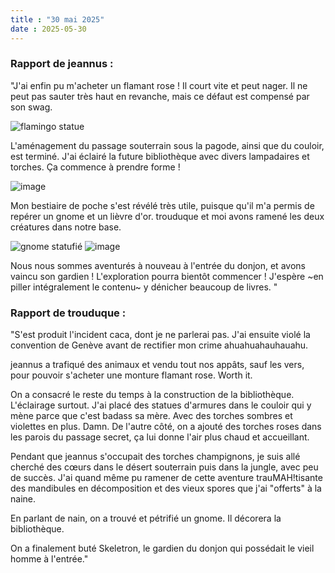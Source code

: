 ```yaml
---
title : "30 mai 2025"
date : 2025-05-30
---
```

### Rapport de jeannus :
"J'ai enfin pu m'acheter un flamant rose ! Il court vite et peut nager. Il ne peut pas sauter très haut en revanche, mais ce défaut est compensé par son swag.

![flamingo statue](https://github.com/user-attachments/assets/d878467e-66ed-4ad2-bf40-0a0fa2d21ba7)

L'aménagement du passage souterrain sous la pagode, ainsi que du couloir, est terminé. J'ai éclairé la future bibliothèque avec divers lampadaires et torches. Ça commence à prendre forme !

![image](https://github.com/user-attachments/assets/c3d653d8-bbd7-4b2a-96bf-0b44da9292e1)


Mon bestiaire de poche s'est révélé très utile, puisque qu'il m'a permis de repérer un gnome et un lièvre d'or. trouduque et moi avons ramené les deux créatures dans notre base.

![gnome statufié](https://github.com/user-attachments/assets/acbaa917-be4d-4b42-9b8b-cd7567ff7458) ![image](https://github.com/user-attachments/assets/92fb8fc6-83c0-4586-a528-df7e111e5c55)



Nous nous sommes aventurés à nouveau à l'entrée du donjon, et avons vaincu son gardien ! L'exploration pourra bientôt commencer ! J'espère ~en piller intégralement le contenu~ y dénicher beaucoup de livres. "

### Rapport de trouduque :
"S'est produit l'incident caca, dont je ne parlerai pas. J'ai ensuite violé la convention de Genève avant de rectifier mon crime ahuahuahauhauahu.

jeannus a trafiqué des animaux et vendu tout nos appâts, sauf les vers, pour pouvoir s'acheter une monture flamant rose. Worth it.

On a consacré le reste du temps à la construction de la bibliothèque. L'éclairage surtout. J'ai placé des statues d'armures dans le couloir qui y mène parce que c'est badass sa mère. Avec des torches sombres et violettes en plus. Damn. De l'autre côté, on a ajouté des torches roses dans les parois du passage secret, ça lui donne l'air plus chaud et accueillant.

Pendant que jeannus s'occupait des torches champignons, je suis allé cherché des cœurs dans le désert souterrain puis dans la jungle, avec peu de succès. J'ai quand même pu ramener de cette aventure trauMAH!tisante des mandibules en décomposition et des vieux spores que j'ai "offerts" à la naine.

En parlant de nain, on a trouvé et pétrifié un gnome. Il décorera la bibliothèque.

On a finalement buté Skeletron, le gardien du donjon qui possédait le vieil homme à l'entrée."
